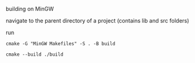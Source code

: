 building on MinGW

navigate to the parent directory of a project (contains lib and src folders)

run

`cmake -G "MinGW Makefiles" -S . -B build`

`cmake --build ./build`